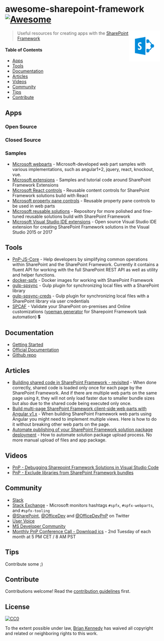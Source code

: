 # awesome-sharepoint-framework [![Awesome](https://awesome.re/badge.svg)](https://awesome.re)

[<img width="100" align="right" src="./spfxLogo.svg">](https://docs.microsoft.com/en-us/sharepoint/dev/spfx/sharepoint-framework-overview)

 > Useful resources for creating apps with the [SharePoint Framework](https://docs.microsoft.com/en-us/sharepoint/dev/spfx/sharepoint-framework-overview)
 

 #### Table of Contents
* [Apps](#apps)
* [Tools](#tools)
* [Documentation](#documentation)
* [Articles](#articles)
* [Videos](#videos)
* [Community](#community)
* [Tips](#tips)
* [Contribute](#contribute)

## Apps

### Open Source

### Closed Source

### Samples
* [Microsoft webparts](https://github.com/SharePoint/sp-dev-fx-webparts) - Microsoft-developed web part samples with various implementations, such as angular1+2, jquery, react, knockout, vue.
* [Microsoft extensions](https://github.com/SharePoint/sp-dev-fx-extensions) - Samples and tutorial code around SharePoint Framework Extensions
* [Microsoft React controls](https://github.com/SharePoint/sp-dev-fx-controls-react) - Reusable content controls for SharePoint Framework solutions build with React
* [Microsoft property pane controls](https://github.com/SharePoint/sp-dev-fx-property-controls) - Reusable property pane controls to be used in web parts
* [Microsoft reusable solutions](https://github.com/SharePoint/sp-dev-solutions) - Repository for more polished and fine-tuned reusable solutions build with SharePoint Framework
* [Microsoft Visual Studio IDE extensions](https://github.com/SharePoint/sp-dev-fx-vs-extension) - Open source Visual Studio IDE extension for creating SharePoint Framework solutions in the Visual Studio 2015 or 2017

## Tools
* [PnP-JS-Core](https://github.com/SharePoint/PnP-JS-Core) - Help developers by simplifying common operations within SharePoint and the SharePoint Framework. Currently it contains a fluent API for working with the full SharePoint REST API as well as utility and helper functions.
* [docker-spfx](https://github.com/waldekmastykarz/docker-spfx) - Docker images for working with SharePoint Framework
* [gulp-spsync](https://github.com/wictorwilen/gulp-spsync) - Gulp plugin for synchronizing local files with a SharePoint library
* [gulp-spsync-creds](https://github.com/estruyf/gulp-spsync-creds) - Gulp plugin for synchronizing local files with a SharePoint library via user credentials
* [SPCAF](https://rencore.com/products/spcaf/) - Validate your SharePoint on-premises and Online customizations ([yoeman generator](https://github.com/rencoreab/generator-spcaf) for Sharepoint Framework task automation) :heavy_dollar_sign:

## Documentation
* [Getting Started](https://docs.microsoft.com/en-us/sharepoint/dev/spfx/set-up-your-developer-tenant)
* [Official Documentation](https://docs.microsoft.com/en-us/sharepoint/dev/spfx/sharepoint-framework-overview)
* [Github repo](https://github.com/SharePoint/sp-dev-docs)

## Articles
* [Building shared code in SharePoint Framework - revisited](https://blog.mastykarz.nl/building-shared-code-sharepoint-framework-revisited/) - When done correctly, shared code is loaded only once for each page by the SharePoint Framework. And if there are multiple web parts on the same page using it, they will not only load faster due to smaller bundle sizes but also due to the shared code being executed only once.
* [Build multi-page SharePoint Framework client-side web parts with Angular v1.x](https://blog.mastykarz.nl/build-multi-page-sharepoint-framework-client-side-web-parts-angular/) - When building SharePoint Framework web parts using Angular you might need to implement multiple views. Here is how to do it without breaking other web parts on the page.
* [Automate publishing of your SharePoint Framework solution package deployment](https://www.eliostruyf.com/automate-sharepoint-framework-solution-package-deployment/) - How to automate solution package upload process. No more manual upload of files and app package.

## Videos
* [PnP - Debugging Sharepoint Framework Solutions in Visual Studio Code](https://youtu.be/oNChcluMrm8)
* [PnP - Exclude libraries from SharePoint Framework bundles](https://youtu.be/-5cXhenHKNk)


## Community
* [Slack](https://officedevslack.azurewebsites.net)
* [Stack Exchange](http://sharepoint.stackexchange.com/) - Microsoft monitors hashtags `#spfx`, `#spfx-webparts`, and `#spfx-tooling`
* [@SharePoint](https://twitter.com/sharepoint), [@OfficeDev](https://twitter.com/officedev) and [@OfficeDevPnP](https://twitter.com/officedevpnp) on Twitter
* [User Voice](https://sharepoint.uservoice.com/forums/329220-sharepoint-dev-platform)
* [MS Developer Community](https://techcommunity.microsoft.com/t5/SharePoint-Developer/bd-p/SharePointDev)
* [Monthly PnP Conference Call - Download ics](http://aka.ms/sppnp-call) - 2nd Tuesday of each month at 5 PM CET / 8 AM PST

## Tips
Contribute some ;)

## Contribute
Contributions welcome! Read the [contribution guidelines](contributing.md) first.

## License
[![CC0](http://mirrors.creativecommons.org/presskit/buttons/88x31/svg/cc-zero.svg)](https://creativecommons.org/publicdomain/zero/1.0/)

To the extent possible under law, [Brian Kennedy](https://github.com/bpkennedy) has waived all copyright and related or neighboring rights to this work.
